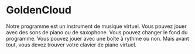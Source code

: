 # GoldenCloud
Notre programme est un instrument de musique virtuel. Vous pouvez jouer avec des sons de piano ou de saxophone. Vous pouvez changer le fond du programme. Vous pouvez jouer avec une boîte à rythme ou non. Mais avant tout, vous devez trouver votre clavier de piano virtuel.
